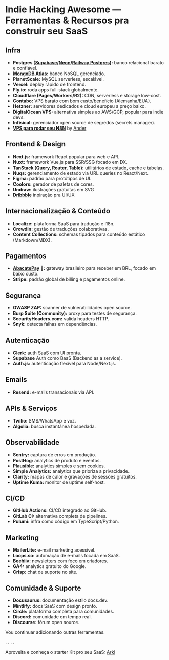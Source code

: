 # Indie Hacking Awesome — Ferramentas & Recursos pra construir seu SaaS

## Infra
- **Postgres ([Supabase](https://supabase.com/)/[Neon](https://neon.com/)/[Railway Postgres](https://railway.com/new/template/postgres)):** banco relacional barato e confiável.  
- **[MongoDB Atlas](https://www.mongodb.com/products/platform/atlas-database):** banco NoSQL gerenciado.  
- **PlanetScale:** MySQL serverless, escalável.  
- **Vercel:** deploy rápido de frontend.  
- **Fly.io:** roda apps full-stack globalmente.  
- **Cloudflare (Pages/Workers/R2):** CDN, serverless e storage low-cost.  
- **Contabo:** VPS barato com bom custo/benefício (Alemanha/EUA).  
- **Hetzner:** servidores dedicados e cloud europeu a preço baixo.  
- **DigitalOcean VPS:** alternativa simples ao AWS/GCP, popular para indie devs.  
- **Infisical:** gerenciador open source de segredos (secrets manager).  
- **[VPS para rodar seu N8N](https://www.hostinger.com/br/hospedagem-n8n)** by [Ander](https://x.com/AnderPru)

## Frontend & Design
- **Next.js:** framework React popular para web e API.
- **Nuxt:** framework Vue.js para SSR/SSG focado em DX.
- **TanStack (Query, Router, Table):** utilitários de estado, cache e tabelas.
- **Nuqs:** gerenciamento de estado via URL queries no React/Next.
- **Figma:** padrão para protótipos de UI.
- **Coolors:** gerador de paletas de cores.
- **Undraw:** ilustrações gratuitas em SVG
- **[Dribbble](https://dribbble.com/)** inpiração pra UI/UX

## Internacionalização & Conteúdo
- **Localize:** plataforma SaaS para tradução e i18n.
- **Crowdin:** gestão de traduções colaborativas.
- **Content Collections:** schemas tipados para conteúdo estático (Markdown/MDX).

## Pagamentos 
- **[AbacatePay](https://www.abacatepay.com/) 🥑:** gateway brasileiro para receber em BRL, focado em baixo custo.  
- **Stripe:** padrão global de billing e pagamentos online.  

## Segurança
- **OWASP ZAP:** scanner de vulnerabilidades open source.  
- **Burp Suite (Community):** proxy para testes de segurança.  
- **SecurityHeaders.com:** valida headers HTTP.  
- **Snyk:** detecta falhas em dependências.

## Autenticação
- **Clerk:** auth SaaS com UI pronta.  
- **Supabase** Auth como BaaS (Backend as a service).
- **Auth.js:** autenticação flexível para Node/Next.js.  

## Emails
- **Resend:** e-mails transacionais via API.  

## APIs & Serviços
- **Twilio:** SMS/WhatsApp e voz.  
- **Algolia:** busca instantânea hospedada.  

## Observabilidade
- **Sentry:** captura de erros em produção.  
- **PostHog:** analytics de produto e eventos.  
- **Plausible:** analytics simples e sem cookies.  
- **Simple Analytics:** analytics que prioriza a privacidade..  
- **Clarity:** mapas de calor e gravações de sessões gratuitos.  
- **Uptime Kuma:** monitor de uptime self-host.  

## CI/CD
- **GitHub Actions:** CI/CD integrado ao GitHub.  
- **GitLab CI:** alternativa completa de pipelines.  
- **Pulumi:** infra como código em TypeScript/Python.  

## Marketing
- **MailerLite:** e-mail marketing acessível.  
- **Loops.so:** automação de e-mails focada em SaaS.  
- **Beehiiv:** newsletters com foco em criadores.  
- **GA4:** analytics gratuito do Google.  
- **Crisp:** chat de suporte no site.  

## Comunidade & Suporte
- **Docusaurus:** documentação estilo docs.dev.  
- **Mintlify:** docs SaaS com design pronto.  
- **Circle:** plataforma completa para comunidades.  
- **Discord:** comunidade em tempo real.  
- **Discourse:** fórum open source.



Vou continuar adicionando outras ferramentas.

.
.
.
.

Aproveita e conheça o starter Kit pro seu SaaS: [Arki](https://www.usearki.dev?utm_source=github)
